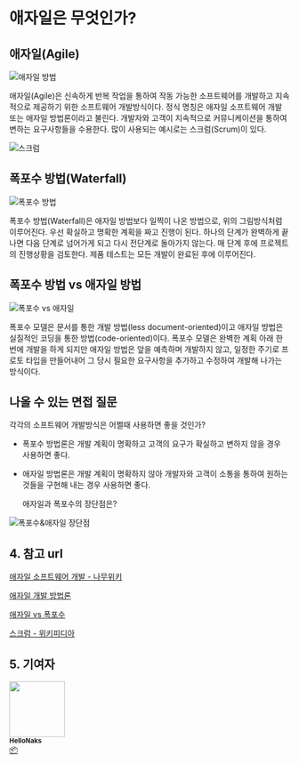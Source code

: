 # 애자일은 무엇인가?

## 애자일(Agile)

![애자일 방법](/img/dev_knowledge/Agile/agile.jpg)

애자일(Agile)은 신속하게 반복 작업을 통하여 작동 가능한 소프트웨어를 개발하고 지속적으로 제공하기 위한 소프트웨어 개발방식이다. 정식 명칭은 애자일 소프트웨어 개발 또는 애자일 방법론이라고 불린다. 개발자와 고객이 지속적으로 커뮤니케이션을 통하여 변하는 요구사항들을 수용한다. 많이 사용되는 예시로는 스크럼(Scrum)이 있다. 

  ![스크럼](/img/dev_knowledge/Agile/scrum.jpg)

## 폭포수 방법(Waterfall)

![폭포수 방법](/img/dev_knowledge/Agile/waterfall_method.png)

   폭포수 방법(Waterfall)은 애자일 방법보다 일찍이 나온 방법으로, 위의 그림방식처럼 이루어진다. 우선 확실하고 명확한 계획을 짜고 진행이 된다. 하나의 단계가 완벽하게 끝나면 다음 단계로 넘어가게 되고 다시 전단계로 돌아가지 않는다. 매 단계 후에 프로젝트의 진행상황을 검토한다. 제품 테스트는 모든 개발이 완료된 후에 이루어진다.

## 폭포수 방법 vs 애자일 방법

![폭포수 vs 애자일](/img/dev_knowledge/Agile/waterfall_vs_agile.png)

폭포수 모델은 문서를 통한 개발 방법(less document-oriented)이고 애자일 방법은 실질적인 코딩을 통한 방법(code-oriented)이다. 폭포수 모델은 완벽한 계획 아래 한번에 개발을 하게 되지만 애자일 방법은 앞을 예측하며 개발하지 않고, 일정한 주기로 프로토 타입을 만들어내어 그 당시 필요한 요구사항을 추가하고 수정하여 개발해 나가는 방식이다.

## 나올 수 있는 면접 질문

   각각의 소프트웨어 개발방식은 어쩔때 사용하면 좋을 것인가?

- 폭포수 방법론은 개발 계획이 명확하고 고객의 요구가 확실하고 변하지 않을 경우 사용하면 좋다.
- 애자일 방법론은 개발 계획이 명확하지 않아 개발자와 고객이 소통을 통하여 원하는 것들을 구현해 내는 경우 사용하면 좋다.

   애자일과 폭포수의 장단점은?

![폭포수&애자일 장단점](/img/dev_knowledge/Agile/waterfall_agile.png)

## 4. 참고 url

[애자일 소프트웨어 개발 - 나무위키](https://ko.wikipedia.org/wiki/%EC%95%A0%EC%9E%90%EC%9D%BC_%EC%86%8C%ED%94%84%ED%8A%B8%EC%9B%A8%EC%96%B4_%EA%B0%9C%EB%B0%9C)

[애자일 개발 방법론](https://flearning-blog.tistory.com/230)

[애자일 vs 폭포수](https://flearning-blog.tistory.com/233)

[스크럼 - 위키피디아](https://ko.wikipedia.org/wiki/%EC%8A%A4%ED%81%AC%EB%9F%BC_(%EC%95%A0%EC%9E%90%EC%9D%BC_%EA%B0%9C%EB%B0%9C_%ED%94%84%EB%A1%9C%EC%84%B8%EC%8A%A4))

## 5. 기여자


 <td align="center"><a href="https://github.com/HelloNaks"><img src="https://avatars.githubusercontent.com/u/49478141?v=4?s=100" width="100px;" alt=""/><br /><sub><b>HelloNaks</b></sub></a><br /><a href="#platform-HelloNaks" title="Packaging/porting to new platform">📦</a></td>